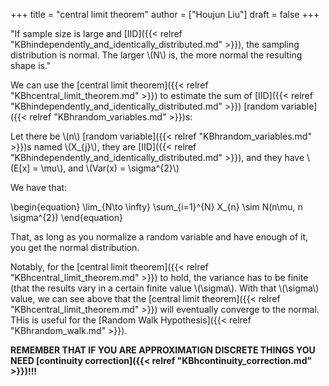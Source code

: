 +++
title = "central limit theorem"
author = ["Houjun Liu"]
draft = false
+++

"If sample size is large and [IID]({{< relref "KBhindependently_and_identically_distributed.md" >}}), the sampling distribution is normal. The larger \\(N\\) is, the more normal the resulting shape is."

We can use the [central limit theorem]({{< relref "KBhcentral_limit_theorem.md" >}}) to estimate the sum of [IID]({{< relref "KBhindependently_and_identically_distributed.md" >}}) [random variable]({{< relref "KBhrandom_variables.md" >}})s:

Let there be \\(n\\) [random variable]({{< relref "KBhrandom_variables.md" >}})s named \\(X\_{j}\\), they are [IID]({{< relref "KBhindependently_and_identically_distributed.md" >}}), and they have \\(E[x] = \mu\\), and \\(Var(x) = \sigma^{2}\\)

We have that:

\begin{equation}
    \lim\_{N\to \infty} \sum\_{i=1}^{N} X\_{n} \sim N(n\mu, n \sigma^{2})
\end{equation}

That, as long as you normalize a random variable and have enough of it, you get the normal distribution.

Notably, for the [central limit theorem]({{< relref "KBhcentral_limit_theorem.md" >}}) to hold, the variance has to be finite (that the results vary in a certain finite value \\(\sigma\\). With that \\(\sigma\\) value, we can see above that the [central limit theorem]({{< relref "KBhcentral_limit_theorem.md" >}}) will eventually converge to the normal. THis is useful for the [Random Walk Hypothesis]({{< relref "KBhrandom_walk.md" >}}).

********REMEMBER THAT IF YOU ARE APPROXIMATIGN DISCRETE THINGS YOU NEED [continuity correction]({{< relref "KBhcontinuity_correction.md" >}})!!!********

